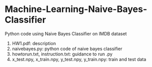 # Machine-Learning-Naive-Bayes-Classifier
Python code using Naive Bayes Classifier on IMDB dataset

1. HW1.pdf: description
2. naivebayes.py: python code of naive bayes classifier
3. howtorun.txt, instruction.txt: guidance to run .py
4. x_test.npy, x_train.npy, y_test.npy, y_train.npy: train and test data
